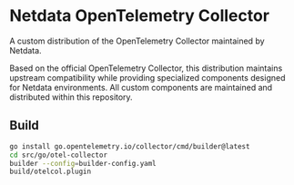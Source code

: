 # Netdata OpenTelemetry Collector

A custom distribution of the OpenTelemetry Collector maintained by Netdata.

Based on the official OpenTelemetry Collector, this distribution maintains upstream compatibility while providing specialized components designed for Netdata environments. All custom components are maintained and distributed within this repository.

## Build

```bash
go install go.opentelemetry.io/collector/cmd/builder@latest
cd src/go/otel-collector
builder --config=builder-config.yaml
build/otelcol.plugin
```
